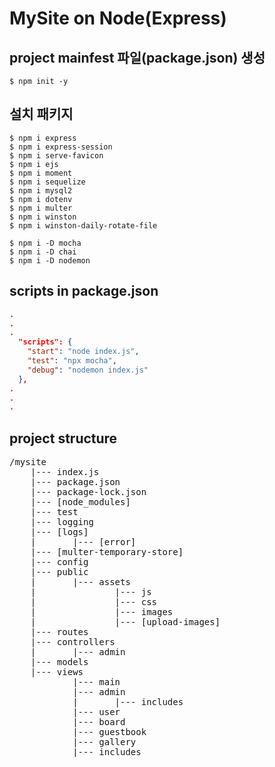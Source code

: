 # MySite on Node(Express)

## project mainfest 파일(package.json) 생성

```
$ npm init -y
```

## 설치 패키지

```
$ npm i express
$ npm i express-session
$ npm i serve-favicon
$ npm i ejs
$ npm i moment
$ npm i sequelize
$ npm i mysql2
$ npm i dotenv
$ npm i multer
$ npm i winston
$ npm i winston-daily-rotate-file

$ npm i -D mocha
$ npm i -D chai
$ npm i -D nodemon
```

## scripts in package.json

```JSON
.
.
.
  "scripts": {
    "start": "node index.js",
    "test": "npx mocha",
    "debug": "nodemon index.js"
  },
.
.
.
```

## project structure

<pre>
/mysite
    |--- index.js
    |--- package.json
    |--- package-lock.json
    |--- [node_modules]
    |--- test
    |--- logging
    |--- [logs]
    |       |--- [error]
    |--- [multer-temporary-store]
    |--- config
    |--- public
    |       |--- assets
    |               |--- js
    |               |--- css
    |               |--- images
    |               |--- [upload-images]
    |--- routes
    |--- controllers
    |       |--- admin
    |--- models
    |--- views
            |--- main
            |--- admin
            |       |--- includes
            |--- user
            |--- board
            |--- guestbook
            |--- gallery
            |--- includes
</pre>